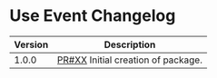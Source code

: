 # Use Event Changelog

| Version | Description |
|---------|-------------|
| 1.0.0   | [PR#XX](https://github.com/BBC-News/psammead/pull/XX) Initial creation of package. |
